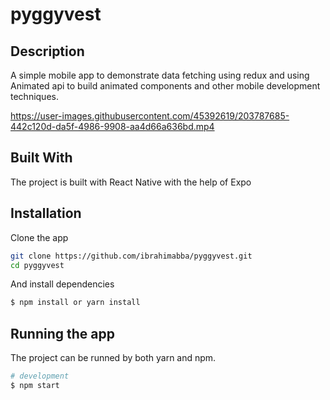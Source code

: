 # pyggyvest

## Description
A simple mobile app to demonstrate data fetching using redux and using Animated api to build animated components and other mobile development techniques.



https://user-images.githubusercontent.com/45392619/203787685-442c120d-da5f-4986-9908-aa4d66a636bd.mp4



## Built With

The project is built with React Native with the help of Expo

## Installation

Clone the app
```bash
git clone https://github.com/ibrahimabba/pyggyvest.git
cd pyggyvest
```

And install dependencies
```bash
$ npm install or yarn install
```

## Running the app

The project can be runned by both yarn and npm.

```bash
# development
$ npm start
```
